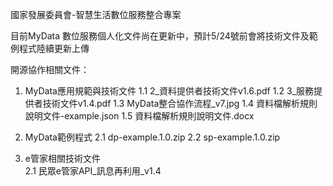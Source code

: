 國家發展委員會-智慧生活數位服務整合專案

目前MyData 數位服務個人化文件尚在更新中，預計5/24號前會將技術文件及範例程式陸續更新上傳

開源協作相關文件：
1. MyData應用規範與技術文件
  1.1 2_資料提供者技術文件v1.6.pdf
  1.2 3_服務提供者技術文件v1.4.pdf
  1.3 MyData整合協作流程_v7.jpg
  1.4 資料檔解析規則說明文件-example.json
  1.5 資料檔解析規則說明文件.docx

2. MyData範例程式
  2.1 dp-example.1.0.zip
  2.2 sp-example.1.0.zip

3. e管家相關技術文件   
  2.1 民眾e管家API_訊息再利用_v1.4
